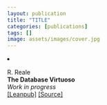 ```yaml
---
layout: publication
title: "TITLE"
categories: [publications]
tags: []
image: assets/images/cover.jpg
---
```

<!-- Item: TODO -->
<li ><p>
R. Reale<br>
<b>The Database Virtuoso</b><br>
<i>Work in progress</i><br>
<a href="https://leanpub.com/dbvirtuoso" target="_blank">[Leanpub]</a>
<a href="https://github.com/reale/dbvirtuoso" target="_blank">[Source]</a>
</p>
<div id="bib_TODO" class="bibtex noshow">
<pre>
</pre>
</div>
</li>
</ul>
